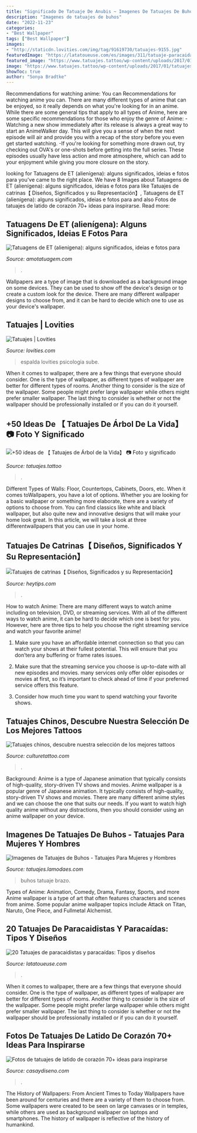```yaml
---
title: "Significado De Tatuaje De Anubis ~ Imagenes De Tatuajes De Buhos"
description: "Imagenes de tatuajes de buhos"
date: "2022-11-23"
categories:
- "Best Wallpaper"
tags: ["Best Wallpaper"]
images:
- "http://staticdn.lovities.com/img/tag/91619730/tatuajes-9155.jpg"
featuredImage: "https://latatoueuse.com/es/images/311/tatuaje-paracaida-22.jpg"
featured_image: "https://www.tatuajes.tattoo/wp-content/uploads/2017/01/tatuajes-de-arbol-de-la-vida-para-mujeres-4.jpg"
image: "https://www.tatuajes.tattoo/wp-content/uploads/2017/01/tatuajes-de-arbol-de-la-vida-para-mujeres-4.jpg"
ShowToc: true
author: "Sonya Bradtke"
---
```



Recommendations for watching anime: You can
Recommendations for watching anime you can. There are many different types of anime that can be enjoyed, so it really depends on what you're looking for in an anime. While there are some general tips that apply to all types of Anime, here are some specific recommendations for those who enjoy the genre of Anime: 
-Watching a new show immediately after its release is always a great way to start an AnimeWalker day. This will give you a sense of when the next episode will air and provide you with a recap of the story before you even get started watching. 
-If you're looking for something more drawn out, try checking out OVA's or one-shots before getting into the full series. These episodes usually have less action and more atmosphere, which can add to your enjoyment while giving you more closure on the story.

	

		
looking for Tatuagens de ET (alienígena): alguns significados, ideias e fotos para you've came to the right place. We have 8 Images about Tatuagens de ET (alienígena): alguns significados, ideias e fotos para like Tatuajes de catrinas【 Diseños, Significados y su Representación】, Tatuagens de ET (alienígena): alguns significados, ideias e fotos para and also Fotos de tatuajes de latido de corazón 70+ ideas para inspirarse. Read more:
		
    
## Tatuagens De ET (alienígena): Alguns Significados, Ideias E Fotos Para

<img loading=lazy src="https://amotatuagem.com/wp-content/uploads/2018/09/Tatuagens-de-ET-alienígena.jpg" onerror="this.onerror=null;this.src='https://tse2.mm.bing.net/th?id=OIP.-AYNigxZaWu7UX1TzcUdbAHaGk&amp;pid=15.1';" alt="Tatuagens de ET (alienígena): alguns significados, ideias e fotos para">

_Source: amotatuagem.com_

>. 

	

Wallpapers are a type of image that is downloaded as a background image on some devices. They can be used to show off the device's design or to create a custom look for the device. There are many different wallpaper designs to choose from, and it can be hard to decide which one to use as your device's wallpaper.

    
## Tatuajes | Lovities

<img loading=lazy src="http://staticdn.lovities.com/img/tag/91619730/tatuajes-9155.jpg" onerror="this.onerror=null;this.src='https://tse4.mm.bing.net/th?id=OIP.OGNwzCOkgIClt2ghOWH1JAHaFC&amp;pid=15.1';" alt="Tatuajes | Lovities">

_Source: lovities.com_

>espalda lovities psicologia sube. 

	

When it comes to wallpaper, there are a few things that everyone should consider. One is the type of wallpaper, as different types of wallpaper are better for different types of rooms. Another thing to consider is the size of the wallpaper. Some people might prefer large wallpaper while others might prefer smaller wallpaper. The last thing to consider is whether or not the wallpaper should be professionally installed or if you can do it yourself.

    
## +50 Ideas De 【 Tatuajes De Árbol De La Vida】 📷 Foto Y Significado

<img loading=lazy src="https://www.tatuajes.tattoo/wp-content/uploads/2017/01/tatuajes-de-arbol-de-la-vida-para-mujeres-4.jpg" onerror="this.onerror=null;this.src='https://tse1.mm.bing.net/th?id=OIP.z0abMAQf1QtWR1MH1hIBRQHaJ4&amp;pid=15.1';" alt="+50 ideas de 【 Tatuajes de Árbol de la Vida】 📷 Foto y significado">

_Source: tatuajes.tattoo_

>. 

	

Different Types of Walls: Floor, Countertops, Cabinets, Doors, etc.
When it comes toWallpapers, you have a lot of options. Whether you are looking for a basic wallpaper or something more elaborate, there are a variety of options to choose from. You can find classics like white and black wallpaper, but also quite new and innovative designs that will make your home look great. In this article, we will take a look at three differentwallpapers that you can use in your home.

    
## Tatuajes De Catrinas【 Diseños, Significados Y Su Representación】

<img loading=lazy src="https://www.heytips.com/wp-content/uploads/2017/10/tatuajes-de-catrinas-4.jpg" onerror="this.onerror=null;this.src='https://tse4.mm.bing.net/th?id=OIP.GgPSMo7qOSSmBI13g9e6YAHaLH&amp;pid=15.1';" alt="Tatuajes de catrinas【 Diseños, Significados y su Representación】">

_Source: heytips.com_

>. 

	

How to watch Anime: There are many different ways to watch anime including on television, DVD, or streaming services.
With all of the different ways to watch anime, it can be hard to decide which one is best for you. However, here are three tips to help you choose the right streaming service and watch your favorite anime!
1. Make sure you have an affordable internet connection so that you can watch your shows at their fullest potential. This will ensure that you don’tera any buffering or frame rates issues.

2. Make sure that the streaming service you choose is up-to-date with all new episodes and movies. many services only offer older episodes or movies at first, so it’s important to check ahead of time if your preferred service offers this feature.

3. Consider how much time you want to spend watching your favorite shows.

    
## Tatuajes Chinos, Descubre Nuestra Selección De Los Mejores Tattoos

<img loading=lazy src="https://culturetattoo.com/wp-content/uploads/2016/08/tatuajes-chinos-13-400x640.jpg" onerror="this.onerror=null;this.src='https://tse1.mm.bing.net/th?id=OIP.3_Tc6iuLFfUH6zqYcae5EQAAAA&amp;pid=15.1';" alt="Tatuajes chinos, descubre nuestra selección de los mejores tattoos">

_Source: culturetattoo.com_

>. 

	

Background: Anime is a type of Japanese animation that typically consists of high-quality, story-driven TV shows and movies.
Anime wallpaper is a popular genre of Japanese animation. It typically consists of high-quality, story-driven TV shows and movies. There are many different anime styles and we can choose the one that suits our needs. If you want to watch high quality anime without any distractions, then you should consider using an anime wallpaper on your device.

    
## Imagenes De Tatuajes De Buhos - Tatuajes Para Mujeres Y Hombres

<img loading=lazy src="http://tatuajes.lamodaes.com/wp-content/uploads/2016/11/tatuaje-de-buhos-en-brazo.jpg" onerror="this.onerror=null;this.src='https://tse4.mm.bing.net/th?id=OIP.NGJrfJ-GW5JFgIQCmUaEdgHaLC&amp;pid=15.1';" alt="Imagenes de Tatuajes de Buhos - Tatuajes Para Mujeres y Hombres">

_Source: tatuajes.lamodaes.com_

>buhos tatuaje brazo. 

	

Types of Anime: Animation, Comedy, Drama, Fantasy, Sports, and more
Anime wallpaper is a type of art that often features characters and scenes from anime. Some popular anime wallpaper topics include Attack on Titan, Naruto, One Piece, and Fullmetal Alchemist.

    
## 20 Tatuajes De Paracaidistas Y Paracaídas: Tipos Y Diseños

<img loading=lazy src="https://latatoueuse.com/es/images/311/tatuaje-paracaida-22.jpg" onerror="this.onerror=null;this.src='https://tse1.mm.bing.net/th?id=OIP.ryjJPTVBa4apWqcXj_tmYgHaHa&amp;pid=15.1';" alt="20 Tatuajes de paracaidistas y paracaídas: Tipos y diseños">

_Source: latatoueuse.com_

>. 

	

When it comes to wallpaper, there are a few things that everyone should consider. One is the type of wallpaper, as different types of wallpaper are better for different types of rooms. Another thing to consider is the size of the wallpaper. Some people might prefer large wallpaper while others might prefer smaller wallpaper. The last thing to consider is whether or not the wallpaper should be professionally installed or if you can do it yourself.

    
## Fotos De Tatuajes De Latido De Corazón 70+ Ideas Para Inspirarse

<img loading=lazy src="https://casaydiseno.com/wp-content/uploads/2017/08/amor-musica-opciones-originales-1.jpg" onerror="this.onerror=null;this.src='https://tse3.mm.bing.net/th?id=OIP.yEakuQTUqG6jpjiTs5LQEQHaJ3&amp;pid=15.1';" alt="Fotos de tatuajes de latido de corazón 70+ ideas para inspirarse">

_Source: casaydiseno.com_

>. 

	

The History of Wallpapers: From Ancient Times to Today
Wallpapers have been around for centuries and there are a variety of them to choose from. Some wallpapers were created to be seen on large canvases or in temples, while others are used as background wallpaper on laptops and smartphones. The history of wallpaper is reflective of the history of humankind.

